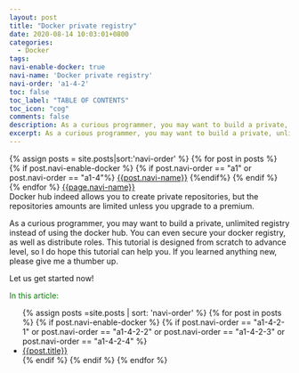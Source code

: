 ```yaml
---
layout: post
title: "Docker private registry"
date: 2020-08-14 10:03:01+0800
categories:
  - Docker
tags:
navi-enable-docker: true
navi-name: 'Docker private registry'
navi-order: 'a1-4-2'
toc: false
toc_label: "TABLE OF CONTENTS"
toc_icon: "cog"
comments: false
description: As a curious programmer, you may want to build a private, unlimited registry instead of using the docker hub. You can even secure your docker registry, as well as distribute roles. This tutorial is designed from scratch to advance level, so I do hope this tutorial can help you. If you learned anything new, please give me a thumber up.
excerpt: As a curious programmer, you may want to build a private, unlimited registry instead of using the docker hub. You can even secure your docker registry, as well as distribute roles. This tutorial is designed from scratch to advance level, so I do hope this tutorial can help you.
---
```

<!--navigation bar-->
<div class='navi-link-container'>
  {% assign posts = site.posts|sort:'navi-order' %}
  {% for post in posts %}
    {% if post.navi-enable-docker %}
        {% if post.navi-order == "a1" 
        or post.navi-order == "a1-4"%}
            <a href="{{ site.baseurl }}{{ post.url }}" class='navi-link'>{{post.navi-name}}</a>
        {%endif%}
    {% endif %}
  {% endfor %}
<a class='navi-link' href="">{{page.navi-name}}</a>
</div>
<!--navigation bar-->
Docker hub indeed allows you to create private repositories, but the repositories amounts are limited unless you upgrade to a premium.

As a curious programmer, you may want to build a private, unlimited registry instead of using the docker hub. You can even secure your docker registry, as well as distribute roles. This tutorial is designed from scratch to advance level, so I do hope this tutorial can help you. If you learned anything new, please give me a thumber up.

Let us get started now!
<!--items-->
<div>
<span style="color: green;">In this article:</span>
<ul>
  {% assign posts =site.posts | sort: 'navi-order' %}
  {% for post in posts %}
    {% if post.navi-enable-docker %}
      {% if post.navi-order == "a1-4-2-1" or
            post.navi-order == "a1-4-2-2" or
            post.navi-order == "a1-4-2-3" or 
            post.navi-order == "a1-4-2-4" 
       %}
                <li><a href="{{ site.baseurl }}{{ post.url }}" class="item-link">{{post.title}}</a></li>
      {% endif %}
    {% endif %}
  {% endfor %}
</ul>
</div>
<!--items-->